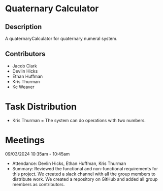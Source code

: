 # Quaternary Calculator

## Description
A quaternaryCalculator for quaternary numeral system.

## Contributors
- Jacob Clark
- Devlin Hicks
- Ethan Huffman
- Kris Thurman
- Kc Weaver

# Task Distribution
- Kris Thurman = The system can do operations with two numbers.

# Meetings
09/03/2024 10:35am - 10:45am
- Attendance: Devlin Hicks, Ethan Huffman, Kris Thurman
- Summary: Reviewed the functional and non-functional requirements for this project. We created a slack channel with all the group members to distribute work. We created a repository on GitHub and added all group members as contributors.
